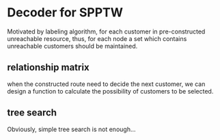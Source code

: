 # Decoder for SPPTW
Motivated by labeling algorithm, for each customer in pre-constructed unreachable
resource, thus, for each node a set which contains unreachable customers should be maintained.

## relationship matrix
when the constructed route need to decide the next customer,
we can design a function to calculate the possibility of customers to be selected.
## tree search
Obviously, simple tree search is not enough...